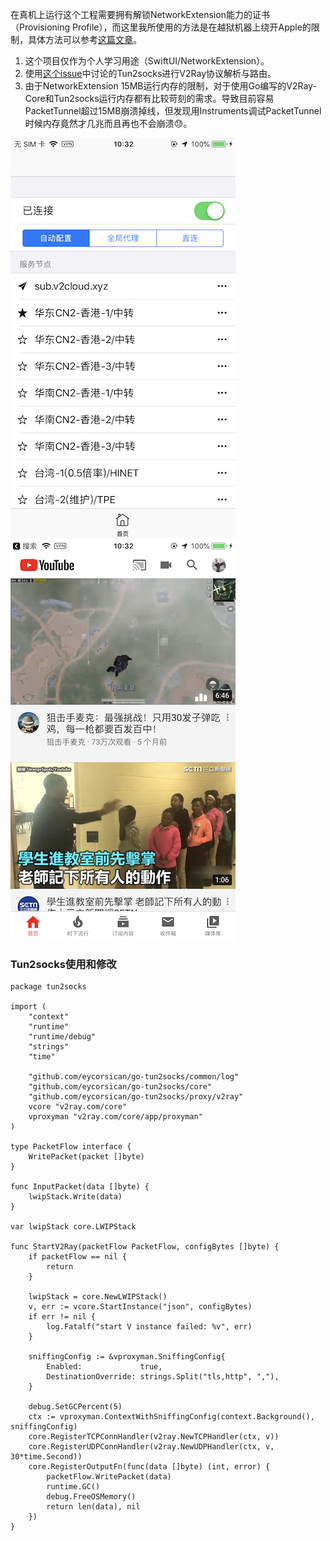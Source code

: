 在真机上运行这个工程需要拥有解锁NetworkExtension能力的证书（Provisioning Profile），而这里我所使用的方法是在越狱机器上绕开Apple的限制，具体方法可以参考[这篇文章](https://hello-david.github.io/archives/61787736.html)。

1. 这个项目仅作为个人学习用途（SwiftUI/NetworkExtension）。
2. 使用[这个issue](https://github.com/v2ray/v2ray-core/issues/1341)中讨论的Tun2socks进行V2Ray协议解析与路由。
3. 由于NetworkExtension 15MB运行内存的限制，对于使用Go编写的V2Ray-Core和Tun2socks运行内存都有比较苛刻的需求。导致目前容易PacketTunnel超过15MB崩溃掉线，但发现用Instruments调试PacketTunnel时候内存竟然才几兆而且再也不会崩溃😓。

![-w300](./IMG_2219.png) ![-w300](./IMG_2220.png)

### Tun2socks使用和修改
```
package tun2socks

import (
	"context"
	"runtime"
	"runtime/debug"
	"strings"
	"time"

	"github.com/eycorsican/go-tun2socks/common/log"
	"github.com/eycorsican/go-tun2socks/core"
	"github.com/eycorsican/go-tun2socks/proxy/v2ray"
	vcore "v2ray.com/core"
	vproxyman "v2ray.com/core/app/proxyman"
)

type PacketFlow interface {
	WritePacket(packet []byte)
}

func InputPacket(data []byte) {
	lwipStack.Write(data)
}

var lwipStack core.LWIPStack

func StartV2Ray(packetFlow PacketFlow, configBytes []byte) {
	if packetFlow == nil {
		return
	}

	lwipStack = core.NewLWIPStack()
	v, err := vcore.StartInstance("json", configBytes)
	if err != nil {
		log.Fatalf("start V instance failed: %v", err)
	}

	sniffingConfig := &vproxyman.SniffingConfig{
		Enabled:             true,
		DestinationOverride: strings.Split("tls,http", ","),
	}

	debug.SetGCPercent(5)
	ctx := vproxyman.ContextWithSniffingConfig(context.Background(), sniffingConfig)
	core.RegisterTCPConnHandler(v2ray.NewTCPHandler(ctx, v))
	core.RegisterUDPConnHandler(v2ray.NewUDPHandler(ctx, v, 30*time.Second))
	core.RegisterOutputFn(func(data []byte) (int, error) {
		packetFlow.WritePacket(data)
		runtime.GC()
		debug.FreeOSMemory()
		return len(data), nil
	})
}
```
